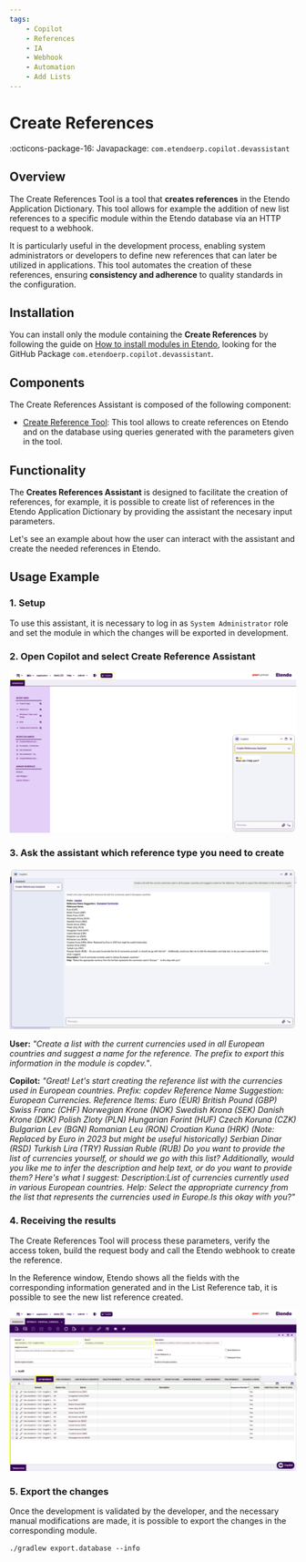 ```yaml
---
tags:
    - Copilot
    - References
    - IA
    - Webhook
    - Automation
    - Add Lists
---
```


# Create References

:octicons-package-16: Javapackage: `com.etendoerp.copilot.devassistant`

## Overview

The Create References Tool is a tool that **creates references** in the Etendo Application Dictionary. This tool allows for example the addition of new list references to a specific module within the Etendo database via an HTTP request to a webhook.

It is particularly useful in the development process, enabling system administrators or developers to define new references that can later be utilized in applications. This tool automates the creation of these references, ensuring **consistency and adherence** to quality standards in the configuration.


## Installation
You can install only the module containing the **Create References** by following the guide on [How to install modules in Etendo](../../etendo-classic/getting-started/installation/install-modules-in-etendo.md), looking for the GitHub Package `com.etendoerp.copilot.devassistant`.


## Components

The Create References Assistant is composed of the following component: 

- [Create Reference Tool](../available-tools/create-reference-tool.md): This tool allows to create references on Etendo and on the database using queries generated with the parameters given in the tool. 


## Functionality

The **Creates References Assistant** is designed to facilitate the creation of references, for example, it is possible to create list of references in the Etendo Application Dictionary by providing the assistant the necesary input parameters. 

Let's see an example about how the user can interact with the assistant and create the needed references in Etendo. 


## Usage Example 

### 1. Setup

To use this assistant, it is necessary to log in as `System Administrator` role and set the module in which the changes will be exported in development.

### 2. Open Copilot and select Create Reference Assistant

![alt text](../../../assets/developer-guide/etendo-copilot/bundles/create-references/create-references-0.png)

### 3. Ask the assistant which reference type you need to create

![alt text](../../../assets/developer-guide/etendo-copilot/bundles/create-references/create-references1.png)

**User:** *"Create a list with the current currencies used in all European countries and suggest a name for the reference. The prefix to export this information in the module is copdev."*.

**Copilot:** *"Great! Let's start creating the reference list with the currencies used in European countries. Prefix: copdev Reference Name Suggestion: European Currencies. Reference Items:  Euro (EUR) British Pound (GBP) Swiss Franc (CHF) Norwegian Krone (NOK) Swedish Krona (SEK) Danish Krone (DKK) Polish Zloty (PLN) Hungarian Forint (HUF) Czech Koruna (CZK) Bulgarian Lev (BGN) Romanian Leu (RON) Croatian Kuna (HRK) (Note: Replaced by Euro in 2023 but might be useful historically) Serbian Dinar (RSD) Turkish Lira (TRY) Russian Ruble (RUB) Do you want to provide the list of currencies yourself, or should we go with this list?    Additionally, would you like me to infer the description and help text, or do you want to provide them? Here's what I suggest: Description:List of currencies currently used in various European countries. Help: Select the appropriate currency from the list that represents the currencies used in Europe.Is this okay with you?"*

### 4. Receiving the results

The Create References Tool will process these parameters, verify the access token, build the request body and call the Etendo webhook to create the reference.

In the Reference window, Etendo shows all the fields with the corresponding information generated and in the List Reference tab, it is possible to see the new list reference created. 

![alt text](../../../assets/developer-guide/etendo-copilot/bundles/create-references/create-references-2.png)


### 5. Export the changes

Once the development is validated by the developer, and the necessary manual modifications are made, it is possible to export the changes in the corresponding module.

```title="Terminal"
./gradlew export.database --info
```




